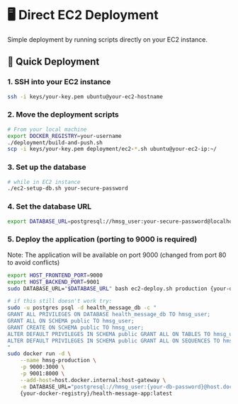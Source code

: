 # 🖥️ Direct EC2 Deployment

Simple deployment by running scripts directly on your EC2 instance.

## 🚀 Quick Deployment

### 1. SSH into your EC2 instance

```bash
ssh -i keys/your-key.pem ubuntu@your-ec2-hostname
```

### 2. Move the deployment scripts
```bash
# From your local machine
export DOCKER_REGISTRY=your-username
./deployment/build-and-push.sh
scp -i keys/your-key.pem deployment/ec2-*.sh ubuntu@your-ec2-ip:~/
```

### 3. Set up the database

```bash
# while in EC2 instance
./ec2-setup-db.sh your-secure-password
```

### 4. Set the database URL

```bash
export DATABASE_URL=postgresql://hmsg_user:your-secure-password@localhost:5432/health_message_db
```

### 5. Deploy the application (porting to 9000 is required)
Note: The application will be available on port 9000 (changed from port 80 to avoid conflicts)
```bash
export HOST_FRONTEND_PORT=9000
export HOST_BACKEND_PORT=9001
sudo DATABASE_URL="$DATABASE_URL" bash ec2-deploy.sh production {your-docker-registry}

# if this still doesn't work try:
sudo -u postgres psql -d health_message_db -c "
GRANT ALL PRIVILEGES ON DATABASE health_message_db TO hmsg_user;
GRANT ALL ON SCHEMA public TO hmsg_user;
GRANT CREATE ON SCHEMA public TO hmsg_user;
ALTER DEFAULT PRIVILEGES IN SCHEMA public GRANT ALL ON TABLES TO hmsg_user;
ALTER DEFAULT PRIVILEGES IN SCHEMA public GRANT ALL ON SEQUENCES TO hmsg_user;
"
sudo docker run -d \
    --name hmsg-production \
    -p 9000:3000 \
    -p 9001:8000 \
    --add-host=host.docker.internal:host-gateway \
    -e DATABASE_URL="postgresql://hmsg_user:{your-db-password}@host.docker.internal:5432/health_message_db" \
    {your-docker-registry}/health-message-app:latest
```

